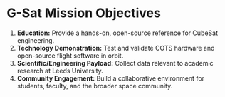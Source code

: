# G-Sat Mission Objectives

1. **Education:** Provide a hands-on, open-source reference for CubeSat engineering.
2. **Technology Demonstration:** Test and validate COTS hardware and open-source flight software in orbit.
3. **Scientific/Engineering Payload:** Collect data relevant to academic research at Leeds University.
4. **Community Engagement:** Build a collaborative environment for students, faculty, and the broader space community.